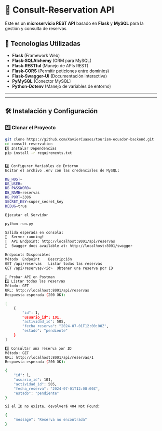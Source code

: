 # 📌 Consult-Reservation API

Este es un **microservicio REST API** basado en **Flask** y **MySQL** para la gestión y consulta de reservas.

## 🚀 Tecnologías Utilizadas
- **Flask** (Framework Web)
- **Flask-SQLAlchemy** (ORM para MySQL)
- **Flask-RESTful** (Manejo de APIs REST)
- **Flask-CORS** (Permitir peticiones entre dominios)
- **Flask-Swagger-UI** (Documentación interactiva)
- **PyMySQL** (Conector MySQL)
- **Python-Dotenv** (Manejo de variables de entorno)

---


---

## 🛠 **Instalación y Configuración**

### **1️⃣ Clonar el Proyecto**
```bash
git clone https://github.com/XavierCuases/tourism-ecuador-backend.git
cd consult-reservation
3️⃣ Instalar Dependencias
pip install -r requirements.txt


4️⃣ Configurar Variables de Entorno
Editar el archivo .env con las credenciales de MySQL:

DB_HOST=
DB_USER=
DB_PASSWORD=
DB_NAME=reservas
DB_PORT=3306
SECRET_KEY=super_secret_key
DEBUG=true

Ejecutar el Servidor

python run.py

Salida esperada en consola:
🚀  Server running!
🔗  API Endpoint: http://localhost:8001/api/reservas
📄  Swagger docs available at: http://localhost:8001/swagger

Endpoints Disponibles
Método	Endpoint	Descripción
GET	/api/reservas	Listar todas las reservas
GET	/api/reservas/<id>	Obtener una reserva por ID

🔎 Probar API en Postman
1️⃣ Listar todas las reservas
Método: GET
URL: http://localhost:8001/api/reservas
Respuesta esperada (200 OK):

[
    {
        "id": 1,
        "usuario_id": 101,
        "actividad_id": 505,
        "fecha_reserva": "2024-07-01T12:00:00Z",
        "estado": "pendiente"
    }
]

2️⃣ Consultar una reserva por ID
Método: GET
URL: http://localhost:8001/api/reservas/1
Respuesta esperada (200 OK):

{
    "id": 1,
    "usuario_id": 101,
    "actividad_id": 505,
    "fecha_reserva": "2024-07-01T12:00:00Z",
    "estado": "pendiente"
}

Si el ID no existe, devolverá 404 Not Found:

{
    "message": "Reserva no encontrada"
}
